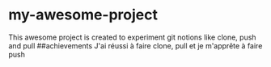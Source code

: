 # my-awesome-project
This awesome project is created to experiment git notions like clone, push and pull
##achievements
J'ai réussi à faire clone, pull et je m'apprête à faire push 


